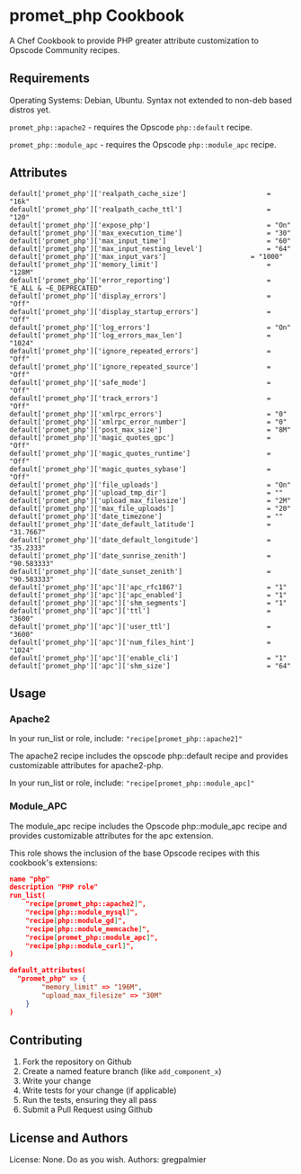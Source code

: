 promet_php Cookbook
===================
A Chef Cookbook to provide PHP greater attribute customization to Opscode Community recipes.

Requirements
------------
Operating Systems: Debian, Ubuntu.  Syntax not extended to non-deb based distros yet.

`promet_php::apache2` - requires the Opscode `php::default` recipe. 

`promet_php::module_apc` - requires the Opscode `php::module_apc` recipe.

Attributes
----------

````
default['promet_php']['realpath_cache_size']                    = "16k"
default['promet_php']['realpath_cache_ttl']                     = "120"
default['promet_php']['expose_php']                             = "On"
default['promet_php']['max_execution_time']                     = "30"
default['promet_php']['max_input_time']                         = "60"
default['promet_php']['max_input_nesting_level']                = "64"
default['promet_php']['max_input_vars']                    	= "1000"
default['promet_php']['memory_limit']                           = "128M"
default['promet_php']['error_reporting']                        = "E_ALL & ~E_DEPRECATED"
default['promet_php']['display_errors']                         = "Off"
default['promet_php']['display_startup_errors']                 = "Off"
default['promet_php']['log_errors']                             = "On"
default['promet_php']['log_errors_max_len']                     = "1024"
default['promet_php']['ignore_repeated_errors']                 = "Off"
default['promet_php']['ignore_repeated_source']                 = "Off"
default['promet_php']['safe_mode']                              = "Off"
default['promet_php']['track_errors']                           = "Off"
default['promet_php']['xmlrpc_errors']                          = "0"
default['promet_php']['xmlrpc_error_number']                    = "0"
default['promet_php']['post_max_size']                          = "8M"
default['promet_php']['magic_quotes_gpc']                       = "Off"
default['promet_php']['magic_quotes_runtime']                   = "Off"
default['promet_php']['magic_quotes_sybase']                    = "Off"
default['promet_php']['file_uploads']                           = "On"
default['promet_php']['upload_tmp_dir']                         = ""
default['promet_php']['upload_max_filesize']                    = "2M"
default['promet_php']['max_file_uploads']                       = "20"
default['promet_php']['date_timezone']                          = ""
default['promet_php']['date_default_latitude']                  = "31.7667"
default['promet_php']['date_default_longitude']                 = "35.2333"
default['promet_php']['date_sunrise_zenith']                    = "90.583333"
default['promet_php']['date_sunset_zenith']                     = "90.583333"
default['promet_php']['apc']['apc_rfc1867']                     = "1"
default['promet_php']['apc']['apc_enabled']                     = "1"
default['promet_php']['apc']['shm_segments']                    = "1"
default['promet_php']['apc']['ttl']                             = "3600"
default['promet_php']['apc']['user_ttl']                        = "3600"
default['promet_php']['apc']['num_files_hint']                  = "1024"
default['promet_php']['apc']['enable_cli']                      = "1"
default['promet_php']['apc']['shm_size']                        = "64"
````

Usage
-----

### Apache2 

In your run_list or role, include:
`"recipe[promet_php::apache2]"`

The apache2 recipe includes the opscode php::default recipe and provides customizable attributes for apache2-php.

In your run_list or role, include:
`"recipe[promet_php::module_apc]"`

### Module_APC

The module_apc recipe includes the Opscode php::module_apc recipe and provides customizable attributes for the apc extension.

This role shows the inclusion of the base Opscode recipes with this cookbook's extensions:

```json
name "php"
description "PHP role"
run_list(
    "recipe[promet_php::apache2]",
    "recipe[php::module_mysql]",
    "recipe[php::module_gd]",
    "recipe[php::module_memcache]",
    "recipe[promet_php::module_apc]",
    "recipe[php::module_curl]",
)

default_attributes(
  "promet_php" => {
        "memory_limit" => "196M",
        "upload_max_filesize" => "30M"
	}
)
```

Contributing
------------

1. Fork the repository on Github
2. Create a named feature branch (like `add_component_x`)
3. Write your change
4. Write tests for your change (if applicable)
5. Run the tests, ensuring they all pass
6. Submit a Pull Request using Github

License and Authors
-------------------
License: None.  Do as you wish.
Authors: gregpalmier
